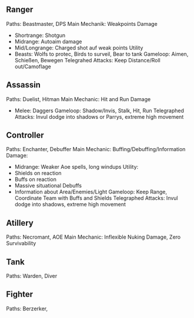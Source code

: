 
## Ranger
Paths: Beastmaster, DPS
Main Mechanik: Weakpoints
Damage
- Shortrange: Shotgun
- Midrange: Autoaim damage
- Mid/Longrange: Charged shot auf weak points
Utility
- Beasts: Wolfs to protec, Birds to surveil, Bear to tank
Gameloop: Aimen, Schießen, Bewegen
Telegrahed Attacks: Keep Distance/Roll out/Camoflage


## Assassin
Paths: Duelist, Hitman
Main Mechanic: Hit and Run
Damage
- Melee: Daggers
Gameloop: Shadow/Invis, Stalk, Hit, Run
Telegraphed Attacks: Invul dodge into shadows or Parrys, extreme high movement

## Controller
Paths: Enchanter, Debuffer
Main Mechanic: Buffing/Debuffing/Information
Damage:
- Midrange: Weaker Aoe spells, long windups
Utility:
- Shields on reaction
- Buffs on reaction
- Massive situational Debuffs
- Information about Area/Enemies/Light
Gameloop: Keep Range, Coordinate Team with Buffs and Shields
Telegraphed Attacks: Invul dodge into shadows, extreme high movement

## Atillery
Paths: Necromant, AOE
Main Mechanic: Inflexible Nuking Damage, Zero Survivability

## Tank
Paths: Warden, Diver

## Fighter
Paths: Berzerker, 